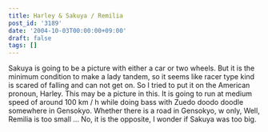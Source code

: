 ```yaml
---
title: Harley & Sakuya / Remilia
post_id: '3189'
date: '2004-10-03T00:00:00+09:00'
draft: false
tags: []
---
```


Sakuya is going to be a picture with either a car or two wheels. But it is the minimum condition to make a lady tandem, so it seems like racer type kind is scared of falling and can not get on. So I tried to put it on the American pronoun, Harley. This may be a picture in this. It is going to run at medium speed of around 100 km / h while doing bass with Zuedo doodo doodle somewhere in Gensokyo. Whether there is a road in Gensokyo, w only, Well, Remilia is too small ... No, it is the opposite, I wonder if Sakuya was too big.